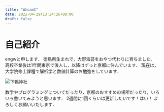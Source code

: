 ```yaml
---
title: "WhoamI"
date: 2022-04-29T13:24:26+09:00
draft: false
---
```


# 自己紹介

engwと申します．
徳島県生まれで，大野海苔をおやつ代わりに育ちました．
高校卒業後は1年間東京で浪人し，以降はずっと京都に住んでいます．
現在は，大学院修士課程で解析学と数値計算のお勉強をしています．

![下鴨神社](/mylogo.jpg)

数学やプログラミングについてだったり，京都のおすすめの場所だったり，いろいろ書いてみようと思います．
2週間に1回くらいは更新したいです！はい！
よろしくお願いいたします．

